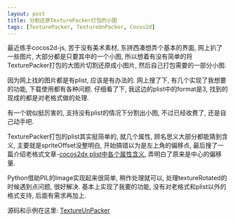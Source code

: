 ```yaml
---
layout: post
title: 分割还原TexturePacker打包的小图
tags: [TexturePacker, TextureUnPacker, Cocos2d]
---
```


最近练手cocos2d-js, 苦于没有美术素材, 东拼西凑想弄个基本的界面, 网上扒了一些图片, 大部分都是只要其中的一个小图, 所以想着有没有简单的将TexturePacker打包的大图片切割还原成小图片, 然后自己打包需要的一部分小图.

<!--more-->

因为网上找的图片都是有plist, 应该是有办法的. 网上搜了下, 有几个实现了我想要的功能, 下载使用都有各种问题. 仔细看了下, 我这边的plist中的format是3, 找到的现成的都是对老格式做的处理.

有一个貌似挺厉害的, 支持没有plist的情况下分割出小图, 不过已经收费了, 还是自己动手吧.

TexturePacker打包的plist其实挺简单的, 就几个属性, 顾名思义大部分都能猜到含义, 主要就是spriteOffset没整明白, 开始搞错以为是左上角的偏移点, 最后搜了一篇介绍老格式文章-[cocos2dx plist中各个属性含义][1], 弄明白了原来是中心的偏移量.

Python借助PIL的Image实现起来很简单, 稍作处理就可以, 处理textureRotated的时候遇到点问题, 很好解决. 基本上实现了我要的功能, 没有对老格式和plist以外的格式支持, 后面有需求再加上.

源码和示例在这里: [TextureUnPacker][2]


[1]: http://blog.csdn.net/ranky2009/article/details/19566479
[2]: https://github.com/likebeta/TextureUnPacker
